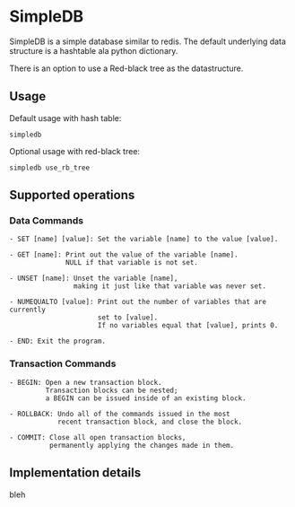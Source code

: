 # SimpleDB

SimpleDB is a simple database similar to redis. The default underlying 
data structure is a hashtable ala python dictionary. 

There is an option to use a Red-black tree as the datastructure.

## Usage
Default usage with hash table:

    simpledb

Optional usage with red-black tree:

    simpledb use_rb_tree

## Supported operations

### Data Commands

    - SET [name] [value]: Set the variable [name] to the value [value].

    - GET [name]: Print out the value of the variable [name]. 
                  NULL if that variable is not set.

    - UNSET [name]: Unset the variable [name],
                    making it just like that variable was never set.

    - NUMEQUALTO [value]: Print out the number of variables that are currently
                          set to [value]. 
                          If no variables equal that [value], prints 0.

    - END: Exit the program.

### Transaction Commands

    - BEGIN: Open a new transaction block. 
             Transaction blocks can be nested;
             a BEGIN can be issued inside of an existing block.

    - ROLLBACK: Undo all of the commands issued in the most 
                recent transaction block, and close the block. 

    - COMMIT: Close all open transaction blocks, 
              permanently applying the changes made in them. 

## Implementation details

bleh